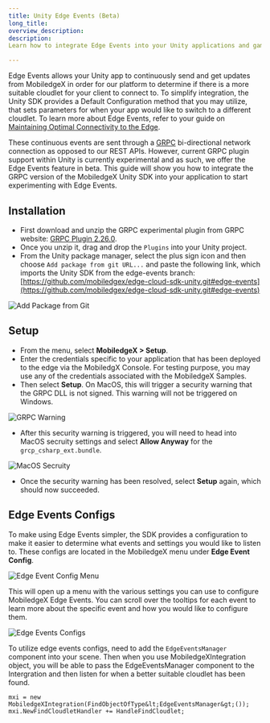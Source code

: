 ```yaml
---
title: Unity Edge Events (Beta)
long_title:
overview_description:
description:
Learn how to integrate Edge Events into your Unity applications and games.

---
```


Edge Events allows your Unity app to continuously send and get updates from MobiledgeX in order for our platform to determine if there is a more suitable cloudlet for your client to connect to. To simplify integration, the Unity SDK provides a Default Configuration method that you may utilize, that sets parameters for when your app would like to switch to a different cloudlet. To learn more about Edge Events, refer to your guide on [Maintaining Optimal Connectivity to the Edge](https://dev-stage.mobiledgex.com/sdks/edge-events-overview).

These continuous events are sent through a [GRPC](https://grpc.io/) bi-directional network connection as opposed to our REST APIs. However, current GRPC plugin support within Unity is currently experimental and as such, we offer the Edge Events feature in beta. This guide will show you how to integrate the GRPC version of the MobiledgeX Unity SDK into your application to start experimenting with Edge Events.

## Installation


- First download and unzip the GRPC experimental plugin from GRPC website: [GRPC Plugin 2.26.0](https://packages.grpc.io/archive/2019/11/6950e15882f28e43685e948a7e5227bfcef398cd-6d642d6c-a6fc-4897-a612-62b0a3c9026b/csharp/grpc_unity_package.2.26.0-dev.zip).
- Once you unzip it, drag and drop the `Plugins` into your Unity project.
- From the Unity package manager, select the plus sign icon and then choose `Add package from git URL...` and paste the following link, which imports the Unity SDK from the edge-events branch: [https://github.com/mobiledgex/edge-cloud-sdk-unity.git#edge-events](https://github.com/mobiledgex/edge-cloud-sdk-unity.git#edge-events)


![Add Package from Git](/assets/add-comp-vision-unity/add-package-git.png "Add Package from Git")

## Setup


- From the menu, select **MobiledgeX &gt; Setup**.
- Enter the credentials specific to your application that has been deployed to the edge via the MobiledgX Console. For testing purpose, you may use any of the credentials associated with the MobiledgeX Samples.
- Then select **Setup**. On MacOS, this will trigger a security warning that the GRPC DLL is not signed. This warning will not be triggered on Windows.


![GRPC Warning](/assets/unity-edge-events/grpc-warning.png "GRPC Warning")


- After this security warning is triggered, you will need to head into MacOS secruity settings and select **Allow Anyway** for the `grcp_csharp_ext.bundle`.


![MacOS Secruity](/assets/unity-edge-events/macos-secruity.png "MacOS Secruity")


- Once the security warning has been resolved, select **Setup** again, which should now succeeded.


## Edge Events Configs

To make using Edge Events simpler, the SDK provides a configuration to make it easier to determine what events and settings you would like to listen to. These configs are located in the MobiledgeX menu under **Edge Event Config**.

![Edge Event Config Menu](/assets/unity-edge-events/edge-events-menu.png "Edge Event Config Menu")

This will open up a menu with the various settings you can use to configure MobiledgeX Edge Events. You can scroll over the tooltips for each event to learn more about the specific event and how you would like to configure them.

![Edge Events Configs](/assets/unity-edge-events/edge-events-configs.png "Edge Events Configs")

To utilize edge events configs, need to add the `EdgeEventsManager` component into your scene. Then when you use MobiledgeXIntegration object, you will be able to pass the EdgeEventsManager component to the Intergration and then listen for when a better suitable cloudlet has been found.

```
mxi = new MobiledgeXIntegration(FindObjectOfType&lt;EdgeEventsManager&gt;());
mxi.NewFindCloudletHandler += HandleFindCloudlet;
```

